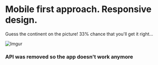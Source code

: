 # Mobile first approach. Responsive design.

Guess the continent on the picture! 33% chance that you'll get it right...

![Imgur](https://i.imgur.com/OLuFsJK.png)


### API was removed so the app doesn't work anymore
